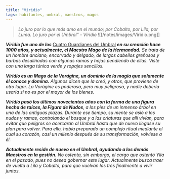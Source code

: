 ```yaml
---
title: "Viridio"
tags: habitantes, umbral, maestros, magos
---
```

> _Lo juro por lo que más amo en el mundo; por Cobalto, por Lila, por Luma. Lo juro por el Umbral" - Viridio_
![[/notes/images/Viridio.png]]

**_Viridio fue uno de los_** [Cuatro Guardianes del Umbral](https://www.legendkeeper.com/app/ckvil5g57t6310808rct5ktxd/ckw9qzav8000n036cj53bcu47/) **_en su creación hace 1000 años, y actualmente, el Maestro Mago de la Hermandad._** _Se trata de un hombre anciano, encorvado y delgado, de largos cabellos greñosos y barbas desaliñadas con algunas ramas y hojas pendiendo de ellas. Viste con una larga túnica verde y ropajes sencillos._

**_Viridio es un Mago de la Vorágine, un dominio de la magia que solamente él conoce y domina._** _Algunos dicen que la creó, y otros, que proviene de otro lugar. La Vorágine es poderosa, pero muy peligrosa, y nadie debería usarla si no es por el mayor de los bienes._

**_Viridio pasó los últimos novecientos años con la forma de una figura hecha de raíces, la Figura de Nudos_**_, a los pies de un inmenso árbol en una de las antiguas plazas. Durante ese tiempo, su mente se asió a los nudos y ramas, controlando el bosque y a las criaturas que allí vivían, para evitar que peligros se acercaran al Umbral hasta que de nuevo llegase su plan para volver. Para ello, había preparado un complejo ritual mediante el cual su corazón, casi un milenio después de su transformación, volviese a él._

**_Actualmente reside de nuevo en el Umbral, ayudando a los demás Maestros en la gestión._** _No ostenta, sin embargo, el cargo que ostentó Ylia en el pasado, pues no desea gobernar este lugar. Actualmente busca traer de vuelta a Lila y Cobalto, para que vuelvan los tres finalmente a vivir juntos._

